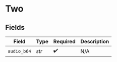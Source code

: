 # Two


## Fields

| Field              | Type               | Required           | Description        |
| ------------------ | ------------------ | ------------------ | ------------------ |
| `audio_b64`        | *str*              | :heavy_check_mark: | N/A                |